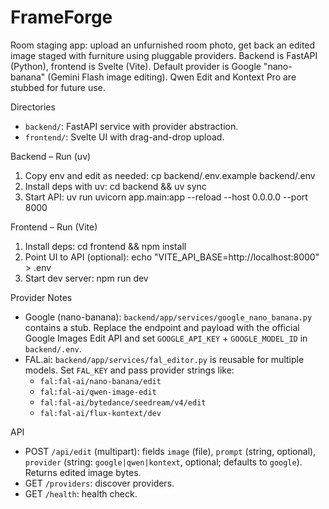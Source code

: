 # FrameForge

Room staging app: upload an unfurnished room photo, get back an edited image staged with furniture using pluggable providers. Backend is FastAPI (Python), frontend is Svelte (Vite). Default provider is Google "nano-banana" (Gemini Flash image editing). Qwen Edit and Kontext Pro are stubbed for future use.

Directories
- `backend/`: FastAPI service with provider abstraction.
- `frontend/`: Svelte UI with drag-and-drop upload.

Backend – Run (uv)
1) Copy env and edit as needed:
   cp backend/.env.example backend/.env
2) Install deps with uv:
   cd backend && uv sync
3) Start API:
   uv run uvicorn app.main:app --reload --host 0.0.0.0 --port 8000

Frontend – Run (Vite)
1) Install deps:
   cd frontend && npm install
2) Point UI to API (optional):
   echo "VITE_API_BASE=http://localhost:8000" > .env
3) Start dev server:
   npm run dev

Provider Notes
- Google (nano-banana): `backend/app/services/google_nano_banana.py` contains a stub. Replace the endpoint and payload with the official Google Images Edit API and set `GOOGLE_API_KEY` + `GOOGLE_MODEL_ID` in `backend/.env`.
- FAL.ai: `backend/app/services/fal_editor.py` is reusable for multiple models. Set `FAL_KEY` and pass provider strings like:
  - `fal:fal-ai/nano-banana/edit`
  - `fal:fal-ai/qwen-image-edit`
  - `fal:fal-ai/bytedance/seedream/v4/edit`
  - `fal:fal-ai/flux-kontext/dev`

API
- POST `/api/edit` (multipart): fields `image` (file), `prompt` (string, optional), `provider` (string: `google|qwen|kontext`, optional; defaults to `google`). Returns edited image bytes.
- GET `/providers`: discover providers.
- GET `/health`: health check.
